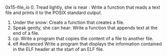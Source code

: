 0x15-file_io
0. Tread lightly, she is near : Write a function that reads a text file and prints it to the POSIX standard output.
1. Under the snow: Create a function that creates a file.
2. Speak gently, she can hear: Write a function that appends text at the end of a file.
3. cp: Write a program that copies the content of a file to another file.
4. elf
#advanced
Write a program that displays the information contained in the ELF header at the start of an ELF file.
